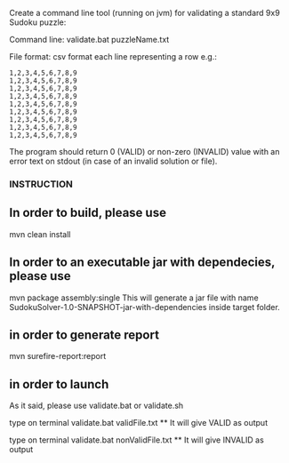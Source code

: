 Create a command line tool (running on jvm) for validating a standard 9x9 Sudoku puzzle:

Command line: validate.bat puzzleName.txt

File format: csv format each line representing a row e.g.:

```
1,2,3,4,5,6,7,8,9
1,2,3,4,5,6,7,8,9
1,2,3,4,5,6,7,8,9
1,2,3,4,5,6,7,8,9
1,2,3,4,5,6,7,8,9
1,2,3,4,5,6,7,8,9
1,2,3,4,5,6,7,8,9
1,2,3,4,5,6,7,8,9
1,2,3,4,5,6,7,8,9
```

The program should return 0 (VALID) or non-zero (INVALID) value with an error text on stdout (in case of
an invalid solution or file).

### INSTRUCTION

## In order to build, please use 

mvn clean install 

## In order to an executable jar with dependecies, please use 
mvn package assembly:single
This will generate a jar file with name SudokuSolver-1.0-SNAPSHOT-jar-with-dependencies inside target folder.


## in order to generate report

mvn surefire-report:report

## in order to launch

As it said, please use validate.bat or validate.sh


type on terminal validate.bat validFile.txt ** It will give VALID as output


type on terminal validate.bat nonValidFile.txt ** It will give INVALID as output
